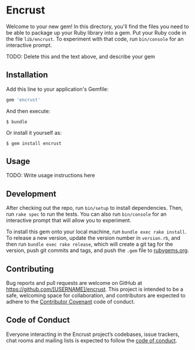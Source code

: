 # Encrust

Welcome to your new gem! In this directory, you'll find the files you need to be able to package up your Ruby library into a gem. Put your Ruby code in the file `lib/encrust`. To experiment with that code, run `bin/console` for an interactive prompt.

TODO: Delete this and the text above, and describe your gem

## Installation

Add this line to your application's Gemfile:

```ruby
gem 'encrust'
```

And then execute:

    $ bundle

Or install it yourself as:

    $ gem install encrust

## Usage

TODO: Write usage instructions here

## Development

After checking out the repo, run `bin/setup` to install dependencies. Then, run `rake spec` to run the tests. You can also run `bin/console` for an interactive prompt that will allow you to experiment.

To install this gem onto your local machine, run `bundle exec rake install`. To release a new version, update the version number in `version.rb`, and then run `bundle exec rake release`, which will create a git tag for the version, push git commits and tags, and push the `.gem` file to [rubygems.org](https://rubygems.org).

## Contributing

Bug reports and pull requests are welcome on GitHub at https://github.com/[USERNAME]/encrust. This project is intended to be a safe, welcoming space for collaboration, and contributors are expected to adhere to the [Contributor Covenant](http://contributor-covenant.org) code of conduct.

## Code of Conduct

Everyone interacting in the Encrust project’s codebases, issue trackers, chat rooms and mailing lists is expected to follow the [code of conduct](https://github.com/[USERNAME]/encrust/blob/master/CODE_OF_CONDUCT.md).
